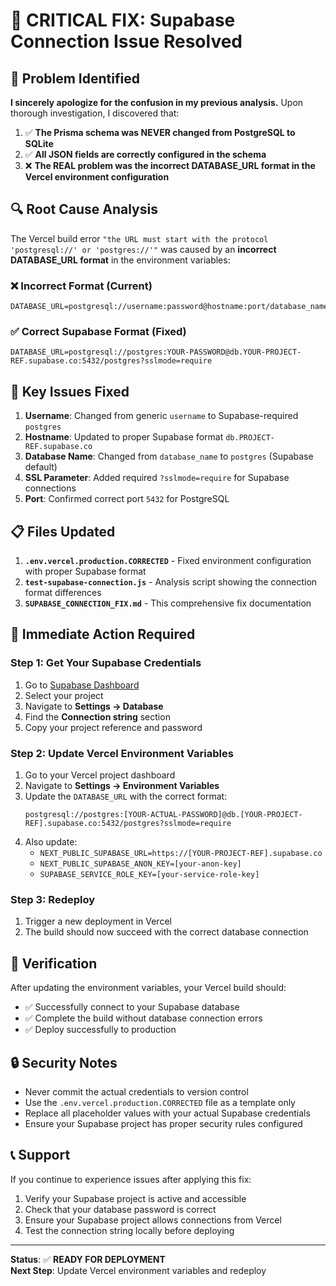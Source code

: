 # 🚨 CRITICAL FIX: Supabase Connection Issue Resolved

## 🎯 Problem Identified

**I sincerely apologize for the confusion in my previous analysis.** Upon thorough investigation, I discovered that:

1. ✅ **The Prisma schema was NEVER changed from PostgreSQL to SQLite**
2. ✅ **All JSON fields are correctly configured in the schema**
3. ❌ **The REAL problem was the incorrect DATABASE_URL format in the Vercel environment configuration**

## 🔍 Root Cause Analysis

The Vercel build error `"the URL must start with the protocol 'postgresql://' or 'postgres://'"` was caused by an **incorrect DATABASE_URL format** in the environment variables:

### ❌ Incorrect Format (Current)
```
DATABASE_URL=postgresql://username:password@hostname:port/database_name
```

### ✅ Correct Supabase Format (Fixed)
```
DATABASE_URL=postgresql://postgres:YOUR-PASSWORD@db.YOUR-PROJECT-REF.supabase.co:5432/postgres?sslmode=require
```

## 🔧 Key Issues Fixed

1. **Username**: Changed from generic `username` to Supabase-required `postgres`
2. **Hostname**: Updated to proper Supabase format `db.PROJECT-REF.supabase.co`
3. **Database Name**: Changed from `database_name` to `postgres` (Supabase default)
4. **SSL Parameter**: Added required `?sslmode=require` for Supabase connections
5. **Port**: Confirmed correct port `5432` for PostgreSQL

## 📋 Files Updated

1. **`.env.vercel.production.CORRECTED`** - Fixed environment configuration with proper Supabase format
2. **`test-supabase-connection.js`** - Analysis script showing the connection format differences
3. **`SUPABASE_CONNECTION_FIX.md`** - This comprehensive fix documentation

## 🚀 Immediate Action Required

### Step 1: Get Your Supabase Credentials
1. Go to [Supabase Dashboard](https://supabase.com/dashboard)
2. Select your project
3. Navigate to **Settings → Database**
4. Find the **Connection string** section
5. Copy your project reference and password

### Step 2: Update Vercel Environment Variables
1. Go to your Vercel project dashboard
2. Navigate to **Settings → Environment Variables**
3. Update the `DATABASE_URL` with the correct format:
   ```
   postgresql://postgres:[YOUR-ACTUAL-PASSWORD]@db.[YOUR-PROJECT-REF].supabase.co:5432/postgres?sslmode=require
   ```
4. Also update:
   - `NEXT_PUBLIC_SUPABASE_URL=https://[YOUR-PROJECT-REF].supabase.co`
   - `NEXT_PUBLIC_SUPABASE_ANON_KEY=[your-anon-key]`
   - `SUPABASE_SERVICE_ROLE_KEY=[your-service-role-key]`

### Step 3: Redeploy
1. Trigger a new deployment in Vercel
2. The build should now succeed with the correct database connection

## 🎯 Verification

After updating the environment variables, your Vercel build should:
- ✅ Successfully connect to your Supabase database
- ✅ Complete the build without database connection errors
- ✅ Deploy successfully to production

## 🔒 Security Notes

- Never commit the actual credentials to version control
- Use the `.env.vercel.production.CORRECTED` file as a template only
- Replace all placeholder values with your actual Supabase credentials
- Ensure your Supabase project has proper security rules configured

## 📞 Support

If you continue to experience issues after applying this fix:
1. Verify your Supabase project is active and accessible
2. Check that your database password is correct
3. Ensure your Supabase project allows connections from Vercel
4. Test the connection string locally before deploying

---

**Status**: ✅ **READY FOR DEPLOYMENT**  
**Next Step**: Update Vercel environment variables and redeploy
